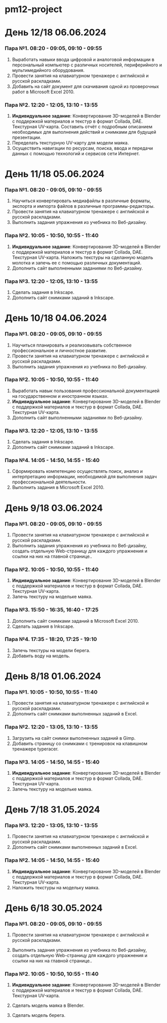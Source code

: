 # pm12-project

# День 12/18 06.06.2024

### Пара №1. 08:20 - 09:05, 09:10 - 09:55
1. Выработать навыки ввода цифровой и аналоговой информации в персональный компьютер с
различных носителей, периферийного и мультимедийного оборудования.
2. Провести занятия на клавиатурном тренажере с английской и русской раскладками. 
3. Добавить на сайт документ для скачивания одной из проверочных работ в Microsoft Excel 2010.

### Пара №2. 12:20 - 12:05, 13:10 - 13:55
1. **Индивидуальное задание**: Конвертирование 3D-моделей в Blender с поддержкой материалов и текстур в формат Collada, DAE. Текстурная UV-карта. Составить отчёт с подробным описанием необходимых для выполнения действий и снимками для будущей презентации. 
2. Переделать текстурную UV-карту для модели маяка.
3. Осуществить навигации по ресурсам, поиска, ввода и передачи данных с
помощью технологий и сервисов сети Интернет.

# День 11/18 05.06.2024

### Пара №1. 08:20 - 09:05, 09:10 - 09:55
1. Научиться конвертировать медиафайлы в различные форматы, экспорта и импорта файлов в
различные программы-редакторы.
2. Провести занятия на клавиатурном тренажере с английской и русской раскладками. 
3. Выполнить задания упражнения из учебника по Веб-дизайну. 

### Пара №2. 10:05 - 10:50, 10:55 - 11:40
1. **Индивидуальное задание**: Конвертирование 3D-моделей в Blender с поддержкой материалов и текстур в формат Collada, DAE. Текстурная UV-карта. Наложить текстуры на сделанную модель молотка и запечь ее с помощью различных документаций.
3. Дополнить сайт выполненными заданиями по Веб-дизайну.

### Пара №3. 12:20 - 12:05, 13:10 - 13:55
1. Сделать задания в Inkscape.
2. Дополнить сайт снимками заданий в Inkscape.

# День 10/18 04.06.2024

### Пара №1. 08:20 - 09:05, 09:10 - 09:55
1. Научиться планировать и реализовывать собственное профессиональное и личностное
развитие.
2. Провести занятия на клавиатурном тренажере с английской и русской раскладками. 
3. Выполнить задания упражнения из учебника по Веб-дизайну. 

### Пара №2. 10:05 - 10:50, 10:55 - 11:40
1. Выработать навык пользования профессиональной документацией на государственном 
и иностранном языках.
2. **Индивидуальное задание**: Конвертирование 3D-моделей в Blender с поддержкой материалов и текстур в формат Collada, DAE. Текстурная UV-карта.
3. Дополнить сайт выполненными заданиями по Веб-дизайну.

### Пара №3. 12:20 - 12:05, 13:10 - 13:55
1. Сделать задания в Inkscape.
2. Дополнить сайт снимками заданий в Inkscape.

### Пара №4. 14:05 - 14:50, 14:55 - 15:40
1. Сформировать компетенцию осуществлять поиск, анализ и интерпретацию информации, необходимой для
выполнения задач профессиональной деятельности.
2. Выполнить задания в Microsoft Excel 2010.

# День 9/18 03.06.2024

### Пара №1. 08:20 - 09:05, 09:10 - 09:55
1. Провести занятия на клавиатурном тренажере с английской и русской раскладками. 
2. Выполнить задания упражнения из учебника по Веб-дизайну, создать отдельную Web-страницу для каждого упражнения и ссылки на них на главной странице.. 

### Пара №2. 10:05 - 10:50, 10:55 - 11:40
1. **Индивидуальное задание**: Конвертирование 3D-моделей в Blender с поддержкой материалов и текстур в формат Collada, DAE. Текстурная UV-карта.
2. Запечь текстуру на модельке маяка.

### Пара №3. 15:50 - 16:35, 16:40 - 17:25
1. Дополнить сайт снимками заданий в Microsoft Excel 2010.
2. Сделать задания в Inkscape.

### Пара №4. 17:35 - 18:20, 17:25 - 19:10
1. Запечь текстуры на модели берега.
2. Добавить воду на модель.

# День 8/18 01.06.2024

### Пара №1. 10:05 - 10:50, 10:55 - 11:40
1. Провести занятия на клавиатурном тренажере с английской и русской раскладками. 
2.  Дополнить сайт снимками выполненных заданий в Excel.

### Пара №2. 12:20 - 13:05, 13:10 - 13:55
1. Загрузить на сайт снимки выполненных заданий в Gimp.
2. Добавить страницу со снимками с тренировок на клавишном тренажере typeracer.

### Пара №3. 14:05 - 14:50, 14:55 - 15:40
1. **Индивидуальное задание**: Конвертирование 3D-моделей в Blender с поддержкой материалов и текстур в формат Collada, DAE. Текстурная UV-карта.
2. Запечь текстуру на модельке маяка.

# День 7/18 31.05.2024
### Пара №3. 12:20 - 13:05, 13:10 - 13:55
1. Провести занятия на клавиатурном тренажере с английской и русской раскладками. 
2. Дополнить сайт снимками выполненных заданий в Excel.

### Пара №2. 14:05 - 14:50, 14:55 - 15:40
1. **Индивидуальное задание**: Конвертирование 3D-моделей в Blender с поддержкой материалов и текстур в формат Collada, DAE. Текстурная UV-карта.
2. Наложить текстуры на модельку маяка.

# День 6/18 30.05.2024

### Пара №1. 08:20 - 09:05, 09:10 - 09:55
1. Провести занятия на клавиатурном тренажере с английской и русской раскладками. 

2. Выполнить задания упражнения из учебника по Веб-дизайну, создать отдельную Web-страницу для каждого упражнения и ссылки на них на главной странице.. 

### Пара №2. 10:05 - 10:50, 10:55 - 11:40
1. **Индивидуальное задание**: Конвертирование 3D-моделей в Blender с поддержкой материалов и текстур в формат Collada, DAE. Текстурная UV-карта.

2. Сделать модель маяка в Blender.

3. Сделать модель берега.
   

